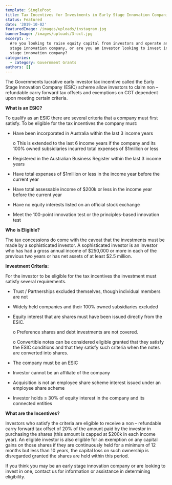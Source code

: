 ```yaml
---
template: SinglePost
title: Tax Incentives for Investments in Early Stage Innovation Companies
status: Featured
date: '2019-10-02'
featuredImage: /images/uploads/instagram.jpg
bannerImage: /images/uploads/3-oct.jpg
excerpt: >-
  Are you looking to raise equity capital from investors and operate an early
  stage innovation company, or are you an investor looking to invest in an early
  stage innovation company?  
categories:
  - category: Government Grants
authors: []
---
```

The Governments lucrative early investor tax incentive called the Early Stage Innovation Company (ESIC) scheme allow investors to claim non – refundable carry forward tax offsets and exemptions on CGT dependent upon meeting certain criteria.

**What is an ESIC?**

To qualify as an ESIC there are several criteria that a company must first satisfy. To be eligible for the tax incentives the company must:

* Have been incorporated in Australia within the last 3 income years

    o	This is extended to the last 6 income years if the company and its 100% owned subsidiaries incurred total expenses of $1million or less 

* Registered in the Australian Business Register within the last 3 income years
* Have total expenses of $1million or less in the income year before the current year
* Have total assessable income of $200k or less in the income year before the current year
* Have no equity interests listed on an official stock exchange 
* Meet the 100-point innovation test or the principles-based innovation test

**Who is Eligible?**

The tax concessions do come with the caveat that the investments must be made by a sophisticated investor. A sophisticated investor is an investor who has had a gross annual income of $250,000 or more in each of the previous two years or has net assets of at least $2.5 million. 

**Investment Criteria:**

For the investor to be eligible for the tax incentives the investment must satisfy several requirements. 

* Trust / Partnerships excluded themselves, though individual members are not
* Widely held companies and their 100% owned subsidiaries excluded
* Equity interest that are shares must have been issued directly from the ESIC. 

    o	Preference shares and debt investments are not covered. 

    o	Convertible notes can be considered eligible granted that they satisfy the ESIC conditions and that they satisfy such criteria when the notes are converted into shares.

* The company must be an ESIC
* Investor cannot be an affiliate of the company 
* Acquisition is not an employee share scheme interest issued under an employee share scheme 
* Investor holds ≤ 30% of equity interest in the company and its connected entities

**What are the Incentives?**

Investors who satisfy the criteria are eligible to receive a non – refundable carry forward tax offset of 20% of the amount paid by the investor in purchasing the shares (this amount is capped at $200k in each income year). An eligible investor is also eligible for an exemption on any capital gains on those shares if they are continuously held for a minimum of 12 months but less than 10 years, the capital loss on such ownership is disregarded granted the shares are held within this period.

If you think you may be an early stage innovation company or are looking to invest in one, contact us for information or assistance in determining eligibility.
